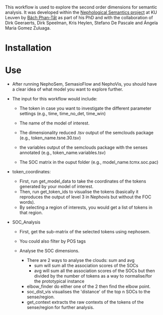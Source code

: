This workflow is used to explore the second order dimensions for semantic analysis. It was developed within the [Nephological Semantics project](https://www.arts.kuleuven.be/ling/qlvl/projects/current/nephological-semantics) at KU Leuven by [Bách Phan-Tất](https://phantatbach.github.io) as part of his PhD and with the collaboration of Dirk Geeraerts, Dirk Speelman, Kris Heylen, Stefano De Pascale and Ángela Maria Gomez Zuluaga.

# Installation
# Use
- After running NephoSem, SemasioFlow and NephoVis, you should have a clear idea of what model you want to explore further.
- The input for this workflow would include:
    - The token in case you want to investigate the different parameter settings (e.g., time, time_no_det, time_win)
    - The name of the model of interest.

    - The dimensionality reduced .tsv output of the semclouds package (e.g., token_name.tsne.30.tsv)
    - the variables output of the semclouds package with the senses annotated (e.g., token_name.variables.tsv)
    - The SOC matrix in the ouput folder (e.g., model_name.tcmx.soc.pac)

- token_coordinates:
    - First, run get_model_data to take the coordinates of the tokens generated by your model of interest.
    - Then, run get_token_ids to visualise the tokens (basically it reproduces the output of level 3 in Nephovis but without the FOC words).
    - By selecting a region of interests, you would get a list of tokens in that region. 

- SOC_Analysis
    - First, get the sub-matrix of the selected tokens using nephosem.
    - You could also filter by POS tags

    - Analyse the SOC dimensions.
        - There are 2 ways to analyse the clouds: sum and avg
            - sum will sum all the association scores of the SOCs
            - avg will sum all the association scores of the SOCs but then divided by the number of tokens as a way to normalise/for the prototypical instance
        - elbow_finder do either one of the 2 then find the elbow point.
        - soc_dist_vis visualises the 'distance' of the top n SOCs to the sense/region.
        - get_context extracts the raw contexts of the tokens of the sense/region for further analysis.
